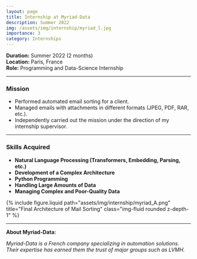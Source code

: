 ```yaml
---
layout: page
title: Internship at Myriad-Data
description: Summer 2022
img: /assets/img/internship/myriad_l.jpg
importance: 3
category: Internships
---
```


**Duration:** Summer 2022 (2 months)  
**Location:** Paris, France  
**Role:** Programming and Data-Science Internship  

---

### Mission

- Performed automated email sorting for a client.  
- Managed emails with attachments in different formats (JPEG, PDF, RAR, etc.).  
- Independently carried out the mission under the direction of my internship supervisor.  

---

### Skills Acquired

- **Natural Language Processing (Transformers, Embedding, Parsing, etc.)**  
- **Development of a Complex Architecture**  
- **Python Programming**  
- **Handling Large Amounts of Data**  
- **Managing Complex and Poor-Quality Data**


<div class="row justify-content-sm-center">
    <div class="col-sm-8 mt-3 mt-md-0">
        {% include figure.liquid path="assets/img/internship/myriad_A.png" title="Final Architecture of Mail Sorting" class="img-fluid rounded z-depth-1" %}
    </div>
</div>

---

**About Myriad-Data:**  

<div class="caption">
    <em>Myriad-Data is a French company specializing in automation solutions. Their expertise has earned them the trust of major groups such as LVMH.</em>
</div>

